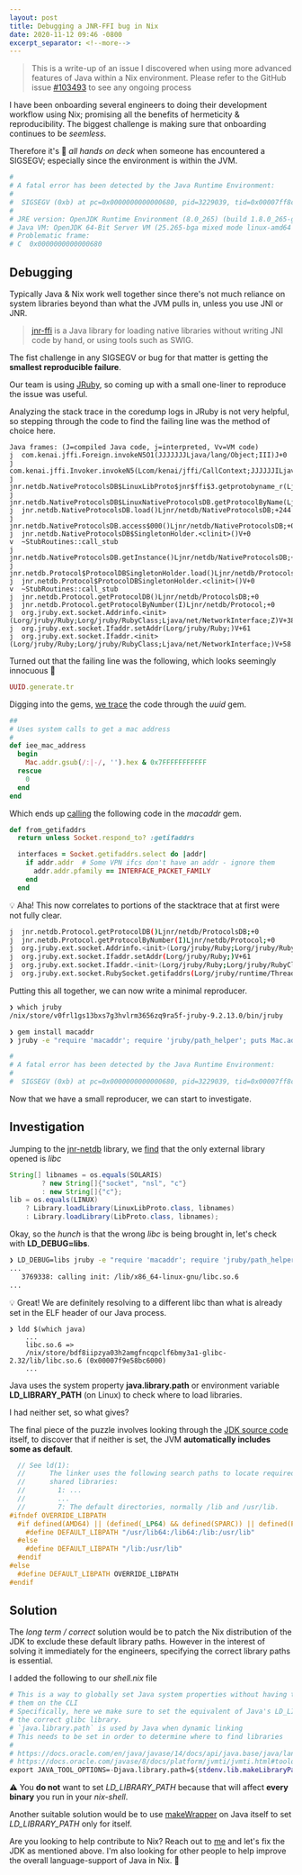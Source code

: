 ```yaml
---
layout: post
title: Debugging a JNR-FFI bug in Nix
date: 2020-11-12 09:46 -0800
excerpt_separator: <!--more-->
---
```


> This is a write-up of an issue I discovered when using more advanced features of Java within a Nix environment. Please refer to the GitHub issue [#103493](https://github.com/NixOS/nixpkgs/issues/103493) to see any ongoing process

I have been onboarding several engineers to doing their development workflow using Nix; promising all the benefits of hermeticity & reproducibility. The biggest challenge is making sure that onboarding continues to be _seemless_.

Therefore it's 🚨 *all hands on deck* when someone has encountered a SIGSEGV; especially since the environment is within the JVM.
```bash
#
# A fatal error has been detected by the Java Runtime Environment:
#
#  SIGSEGV (0xb) at pc=0x0000000000000680, pid=3229039, tid=0x00007ff8c5834640
#
# JRE version: OpenJDK Runtime Environment (8.0_265) (build 1.8.0_265-ga)
# Java VM: OpenJDK 64-Bit Server VM (25.265-bga mixed mode linux-amd64 compressed oops)
# Problematic frame:
# C  0x0000000000000680
```

<!--more-->

## Debugging

Typically Java & Nix work well together since there's not much reliance on system libraries beyond than what the JVM pulls in, unless you use JNI or JNR.

> [jnr-ffi](https://github.com/jnr/jnr-ffi) is a Java library for loading native libraries without writing JNI code by hand, or using tools such as SWIG.

The fist challenge in any SIGSEGV or bug for that matter is getting the **smallest reproducible failure**.

Our team is using [JRuby](https://github.com/jruby/jruby), so coming up with a small one-liner to reproduce the issue was useful.

Analyzing the stack trace in the coredump logs in JRuby is not very helpful, so stepping through the code to find the failing line was the method of choice here.

```
Java frames: (J=compiled Java code, j=interpreted, Vv=VM code)
j  com.kenai.jffi.Foreign.invokeN5O1(JJJJJJJLjava/lang/Object;III)J+0
j  com.kenai.jffi.Invoker.invokeN5(Lcom/kenai/jffi/CallContext;JJJJJJILjava/lang/Object;Lcom/kenai/jffi/ObjectParameterStrategy;Lcom/kenai/jffi/ObjectParameterInfo;Ljava/lang/Object;Lcom/kenai/jffi/ObjectParameterStrategy;Lcom/kenai/jffi/ObjectParameterInfo;Ljava/lang/Object;Lcom/kenai/jffi/ObjectParameterStrategy;Lcom/kenai/jffi/ObjectParameterInfo;Ljava/lang/Object;Lcom/kenai/jffi/ObjectParameterStrategy;Lcom/kenai/jffi/ObjectParameterInfo;)J+198
j  jnr.netdb.NativeProtocolsDB$LinuxLibProto$jnr$ffi$3.getprotobyname_r(Ljava/lang/String;Ljnr/netdb/NativeProtocolsDB$UnixProtoent;Ljnr/ffi/Pointer;Ljnr/ffi/NativeLong;Ljnr/ffi/Pointer;)I+223
j  jnr.netdb.NativeProtocolsDB$LinuxNativeProtocolsDB.getProtocolByName(Ljava/lang/String;)Ljnr/netdb/Protocol;+48
j  jnr.netdb.NativeProtocolsDB.load()Ljnr/netdb/NativeProtocolsDB;+244
j  jnr.netdb.NativeProtocolsDB.access$000()Ljnr/netdb/NativeProtocolsDB;+0
j  jnr.netdb.NativeProtocolsDB$SingletonHolder.<clinit>()V+0
v  ~StubRoutines::call_stub
j  jnr.netdb.NativeProtocolsDB.getInstance()Ljnr/netdb/NativeProtocolsDB;+0
j  jnr.netdb.Protocol$ProtocolDBSingletonHolder.load()Ljnr/netdb/ProtocolsDB;+0
j  jnr.netdb.Protocol$ProtocolDBSingletonHolder.<clinit>()V+0
v  ~StubRoutines::call_stub
j  jnr.netdb.Protocol.getProtocolDB()Ljnr/netdb/ProtocolsDB;+0
j  jnr.netdb.Protocol.getProtocolByNumber(I)Ljnr/netdb/Protocol;+0
j  org.jruby.ext.socket.Addrinfo.<init>(Lorg/jruby/Ruby;Lorg/jruby/RubyClass;Ljava/net/NetworkInterface;Z)V+38
j  org.jruby.ext.socket.Ifaddr.setAddr(Lorg/jruby/Ruby;)V+61
j  org.jruby.ext.socket.Ifaddr.<init>(Lorg/jruby/Ruby;Lorg/jruby/RubyClass;Ljava/net/NetworkInterface;)V+58
```

Turned out that the failing line was the following, which looks seemingly innocuous 🤔
```ruby
UUID.generate.tr
```

Digging into the gems, [we trace](https://github.com/assaf/uuid/blob/master/lib/uuid.rb#L240) the code through the _uuid_ gem.
```ruby
##
# Uses system calls to get a mac address
#
def iee_mac_address
  begin
    Mac.addr.gsub(/:|-/, '').hex & 0x7FFFFFFFFFFF
  rescue
    0
  end
end
```

Which ends up [calling](https://github.com/ahoward/macaddr/blob/master/lib/macaddr.rb#L82) the following code in the _macaddr_ gem.
```ruby
def from_getifaddrs
  return unless Socket.respond_to? :getifaddrs

  interfaces = Socket.getifaddrs.select do |addr|
    if addr.addr  # Some VPN ifcs don't have an addr - ignore them
      addr.addr.pfamily == INTERFACE_PACKET_FAMILY
    end
  end
```

💡 Aha! This now correlates to portions of the stacktrace that at first were not fully clear.

```bash
j  jnr.netdb.Protocol.getProtocolDB()Ljnr/netdb/ProtocolsDB;+0
j  jnr.netdb.Protocol.getProtocolByNumber(I)Ljnr/netdb/Protocol;+0
j  org.jruby.ext.socket.Addrinfo.<init>(Lorg/jruby/Ruby;Lorg/jruby/RubyClass;Ljava/net/NetworkInterface;Z)V+38
j  org.jruby.ext.socket.Ifaddr.setAddr(Lorg/jruby/Ruby;)V+61
j  org.jruby.ext.socket.Ifaddr.<init>(Lorg/jruby/Ruby;Lorg/jruby/RubyClass;Ljava/net/NetworkInterface;)V+58
j  org.jruby.ext.socket.RubySocket.getifaddrs(Lorg/jruby/runtime/ThreadContext;Lorg/jruby/runtime/builtin/IRubyObject;)Lorg/jruby/runtime/builtin/IRubyObject;+61
```

Putting this all together, we can now write a minimal reproducer.

```bash
❯ which jruby
/nix/store/v0frl1gs13bxs7g3hvlrm3656zq9ra5f-jruby-9.2.13.0/bin/jruby

❯ gem install macaddr
❯ jruby -e "require 'macaddr'; require 'jruby/path_helper'; puts Mac.addr"

#
# A fatal error has been detected by the Java Runtime Environment:
#
#  SIGSEGV (0xb) at pc=0x0000000000000680, pid=3229039, tid=0x00007ff8c5834640
```

Now that we have a small reproducer, we can start to investigate.

## Investigation

Jumping to the [jnr-netdb](https://github.com/jnr/jnr-netdb) library, we [find](https://github.com/jnr/jnr-netdb/blob/cf6b34662cea211e58736d0fec91d25d6a186912/src/main/java/jnr/netdb/NativeProtocolsDB.java#L68) that the only external library opened is *libc*

```java
String[] libnames = os.equals(SOLARIS)
        ? new String[]{"socket", "nsl", "c"}
        : new String[]{"c"};
lib = os.equals(LINUX)
    ? Library.loadLibrary(LinuxLibProto.class, libnames)
    : Library.loadLibrary(LibProto.class, libnames);
```

Okay, so the _hunch_ is that the wrong _libc_ is being brought in, let's check with **LD_DEBUG=libs**.

```bash
❯ LD_DEBUG=libs jruby -e "require 'macaddr'; require 'jruby/path_helper'; puts Mac.addr"
...
   3769338: calling init: /lib/x86_64-linux-gnu/libc.so.6
...
```

💡 Great! We are definitely resolving to a different libc than what is already set in the ELF header of our Java process.

```
❯ ldd $(which java)
    ...
    libc.so.6 =>
    /nix/store/bdf8iipzya03h2amgfncqpclf6bmy3a1-glibc-2.32/lib/libc.so.6 (0x00007f9e58bc6000)
    ...
```

Java uses the system property **java.library.path** or environment variable **LD_LIBRARY_PATH** (on Linux) to check where to load libraries.

I had neither set, so what gives?

The final piece of the puzzle involves looking through the [JDK source code](https://github.com/openjdk/jdk/blob/50357d136a775872999055bef61057b884d80693/src/hotspot/os/linux/os_linux.cpp#L413) itself, to discover that if neither is set, the JVM **automatically includes some as default**.

```cpp
  // See ld(1):
  //      The linker uses the following search paths to locate required
  //      shared libraries:
  //        1: ...
  //        ...
  //        7: The default directories, normally /lib and /usr/lib.
#ifndef OVERRIDE_LIBPATH
  #if defined(AMD64) || (defined(_LP64) && defined(SPARC)) || defined(PPC64) || defined(S390)
    #define DEFAULT_LIBPATH "/usr/lib64:/lib64:/lib:/usr/lib"
  #else
    #define DEFAULT_LIBPATH "/lib:/usr/lib"
  #endif
#else
  #define DEFAULT_LIBPATH OVERRIDE_LIBPATH
#endif
```

## Solution

The _long term / correct_ solution would be to patch the Nix distribution of the JDK to exclude these default library paths. However in the interest of solving it immediately for the engineers, specifying the correct library paths is essential.

I added the following to our _shell.nix_ file
```nix
# This is a way to globally set Java system properties without having to specify
# them on the CLI
# Specifically, here we make sure to set the equivalent of Java's LD_LIBRARY_PATH to find
# the correct glibc library.
# `java.library.path` is used by Java when dynamic linking
# This needs to be set in order to determine where to find libraries
#
# https://docs.oracle.com/en/java/javase/14/docs/api/java.base/java/lang/System.html#java.library.path
# https://docs.oracle.com/javase/8/docs/platform/jvmti/jvmti.html#tooloptions
export JAVA_TOOL_OPTIONS=-Djava.library.path=${stdenv.lib.makeLibraryPath [ stdenv.cc.libc ]}
```

⚠️ You **do not** want to set _LD_LIBRARY_PATH_ because that will affect **every binary** you run in your _nix-shell_.

Another suitable solution would be to use [makeWrapper](https://nixos.org/manual/nixpkgs/stable/#ssec-stdenv-functions) on Java itself to set _LD_LIBRARY_PATH_ only for itself.

Are you looking to help contribute to Nix? Reach out to [me](mailto:farid.m.zakaria@gmail.com) and let's fix the JDK as mentioned above. I'm also looking for other people to help improve the overall language-support of Java in Nix. 🙏